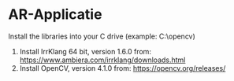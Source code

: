 # AR-Applicatie

Install the libraries into your C drive (example: C:\opencv)

1. Install IrrKlang 64 bit, version 1.6.0 from: https://www.ambiera.com/irrklang/downloads.html
2. Install OpenCV, version 4.1.0 from: https://opencv.org/releases/